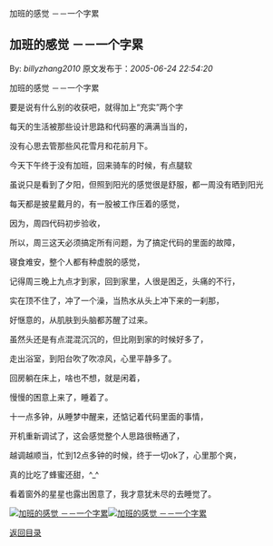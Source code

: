 加班的感觉 －－一个字累
## 加班的感觉 －－一个字累

By: *billyzhang2010* 原文发布于：*2005-06-24 22:54:20*

加班的感觉 －－一个字累

要是说有什么别的收获吧，就得加上“充实”两个字

每天的生活被那些设计思路和代码塞的满满当当的，

没有心思去管那些风花雪月和花前月下。

今天下午终于没有加班，回来骑车的时候，有点腿软

虽说只是看到了夕阳，但照到阳光的感觉很是舒服，都一周没有晒到阳光

每天都是披星戴月的，有一股被工作压着的感觉，

因为，周四代码初步验收，

所以，周三这天必须搞定所有问题，为了搞定代码的里面的故障，

寝食难安，整个人都有种虚脱的感觉，

记得周三晚上九点才到家，回到家里，人很是困乏，头痛的不行，

实在顶不住了，冲了一个澡，当热水从头上冲下来的一刹那，

好惬意的，从肌肤到头脑都苏醒了过来。

虽然头还是有点混混沉沉的，但比刚到家的时候好多了，

走出浴室，到阳台吹了吹凉风，心里平静多了。

回房躺在床上，啥也不想，就是闲着，

慢慢的困意上来了，睡着了。

十一点多钟，从睡梦中醒来，还惦记着代码里面的事情，

开机重新调试了，这会感觉整个人思路很畅通了，

越调越顺当，忙到12点多钟的时候，终于一切ok了，心里那个爽，

真的比吃了蜂蜜还甜，^_^

看着窗外的星星也露出困意了，我才意犹未尽的去睡觉了。

 

 

[![加班的感觉&nbsp;<wbr>－－一个字累](http://s4.sinaimg.cn/middle/6983393849da995898083&amp;690)](http://s10.sinaimg.cn/middle/6983393849da995b34fe9&amp;690)[![加班的感觉&nbsp;<wbr>－－一个字累](http://s1.sinaimg.cn/middle/6983393849da995293a70&amp;690)](http://s1.sinaimg.cn/middle/6983393849da99540c190&amp;690)

[返回目录](index.html)
